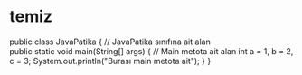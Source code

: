 # temiz
public class JavaPatika {
    // JavaPatika sınıfına ait alan  
    public static void main(String[] args) {
        // Main metota ait alan
        int a = 1, b = 2, c = 3;
        System.out.println("Burası main metota ait");
    }
}
